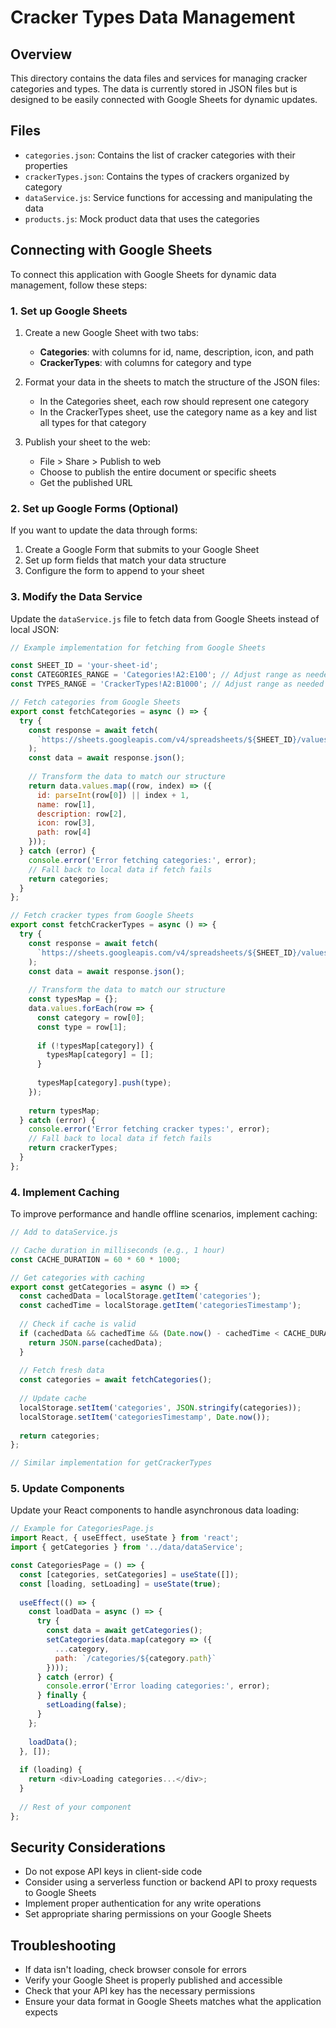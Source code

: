 # Cracker Types Data Management

## Overview

This directory contains the data files and services for managing cracker categories and types. The data is currently stored in JSON files but is designed to be easily connected with Google Sheets for dynamic updates.

## Files

- `categories.json`: Contains the list of cracker categories with their properties
- `crackerTypes.json`: Contains the types of crackers organized by category
- `dataService.js`: Service functions for accessing and manipulating the data
- `products.js`: Mock product data that uses the categories

## Connecting with Google Sheets

To connect this application with Google Sheets for dynamic data management, follow these steps:

### 1. Set up Google Sheets

1. Create a new Google Sheet with two tabs:
   - **Categories**: with columns for id, name, description, icon, and path
   - **CrackerTypes**: with columns for category and type

2. Format your data in the sheets to match the structure of the JSON files:
   - In the Categories sheet, each row should represent one category
   - In the CrackerTypes sheet, use the category name as a key and list all types for that category

3. Publish your sheet to the web:
   - File > Share > Publish to web
   - Choose to publish the entire document or specific sheets
   - Get the published URL

### 2. Set up Google Forms (Optional)

If you want to update the data through forms:

1. Create a Google Form that submits to your Google Sheet
2. Set up form fields that match your data structure
3. Configure the form to append to your sheet

### 3. Modify the Data Service

Update the `dataService.js` file to fetch data from Google Sheets instead of local JSON:

```javascript
// Example implementation for fetching from Google Sheets

const SHEET_ID = 'your-sheet-id';
const CATEGORIES_RANGE = 'Categories!A2:E100'; // Adjust range as needed
const TYPES_RANGE = 'CrackerTypes!A2:B1000'; // Adjust range as needed

// Fetch categories from Google Sheets
export const fetchCategories = async () => {
  try {
    const response = await fetch(
      `https://sheets.googleapis.com/v4/spreadsheets/${SHEET_ID}/values/${CATEGORIES_RANGE}?key=${API_KEY}`
    );
    const data = await response.json();
    
    // Transform the data to match our structure
    return data.values.map((row, index) => ({
      id: parseInt(row[0]) || index + 1,
      name: row[1],
      description: row[2],
      icon: row[3],
      path: row[4]
    }));
  } catch (error) {
    console.error('Error fetching categories:', error);
    // Fall back to local data if fetch fails
    return categories;
  }
};

// Fetch cracker types from Google Sheets
export const fetchCrackerTypes = async () => {
  try {
    const response = await fetch(
      `https://sheets.googleapis.com/v4/spreadsheets/${SHEET_ID}/values/${TYPES_RANGE}?key=${API_KEY}`
    );
    const data = await response.json();
    
    // Transform the data to match our structure
    const typesMap = {};
    data.values.forEach(row => {
      const category = row[0];
      const type = row[1];
      
      if (!typesMap[category]) {
        typesMap[category] = [];
      }
      
      typesMap[category].push(type);
    });
    
    return typesMap;
  } catch (error) {
    console.error('Error fetching cracker types:', error);
    // Fall back to local data if fetch fails
    return crackerTypes;
  }
};
```

### 4. Implement Caching

To improve performance and handle offline scenarios, implement caching:

```javascript
// Add to dataService.js

// Cache duration in milliseconds (e.g., 1 hour)
const CACHE_DURATION = 60 * 60 * 1000;

// Get categories with caching
export const getCategories = async () => {
  const cachedData = localStorage.getItem('categories');
  const cachedTime = localStorage.getItem('categoriesTimestamp');
  
  // Check if cache is valid
  if (cachedData && cachedTime && (Date.now() - cachedTime < CACHE_DURATION)) {
    return JSON.parse(cachedData);
  }
  
  // Fetch fresh data
  const categories = await fetchCategories();
  
  // Update cache
  localStorage.setItem('categories', JSON.stringify(categories));
  localStorage.setItem('categoriesTimestamp', Date.now());
  
  return categories;
};

// Similar implementation for getCrackerTypes
```

### 5. Update Components

Update your React components to handle asynchronous data loading:

```javascript
// Example for CategoriesPage.js
import React, { useEffect, useState } from 'react';
import { getCategories } from '../data/dataService';

const CategoriesPage = () => {
  const [categories, setCategories] = useState([]);
  const [loading, setLoading] = useState(true);
  
  useEffect(() => {
    const loadData = async () => {
      try {
        const data = await getCategories();
        setCategories(data.map(category => ({
          ...category,
          path: `/categories/${category.path}`
        })));
      } catch (error) {
        console.error('Error loading categories:', error);
      } finally {
        setLoading(false);
      }
    };
    
    loadData();
  }, []);
  
  if (loading) {
    return <div>Loading categories...</div>;
  }
  
  // Rest of your component
};
```

## Security Considerations

- Do not expose API keys in client-side code
- Consider using a serverless function or backend API to proxy requests to Google Sheets
- Implement proper authentication for any write operations
- Set appropriate sharing permissions on your Google Sheets

## Troubleshooting

- If data isn't loading, check browser console for errors
- Verify your Google Sheet is properly published and accessible
- Check that your API key has the necessary permissions
- Ensure your data format in Google Sheets matches what the application expects